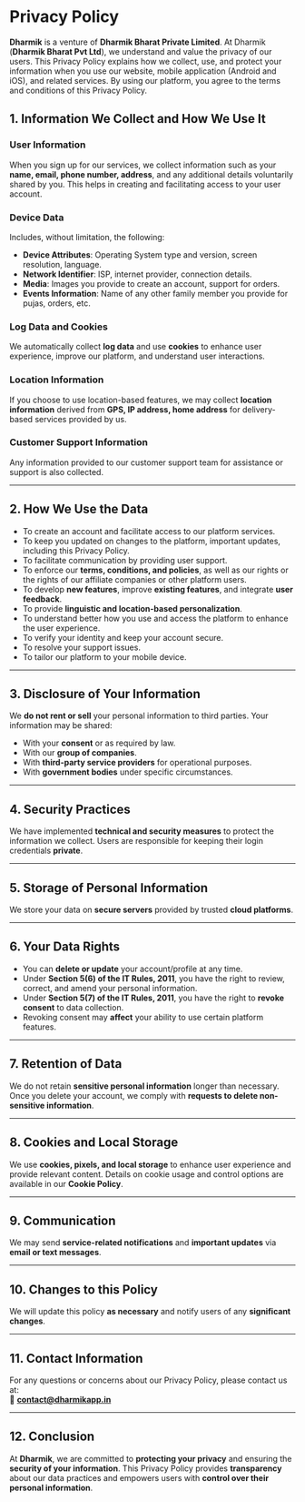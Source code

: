 # Privacy Policy

**Dharmik** is a venture of **Dharmik Bharat Private Limited**. At Dharmik (**Dharmik Bharat Pvt Ltd**), we understand and value the privacy of our users. This Privacy Policy explains how we collect, use, and protect your information when you use our website, mobile application (Android and iOS), and related services. By using our platform, you agree to the terms and conditions of this Privacy Policy.

## 1. Information We Collect and How We Use It

### User Information  
When you sign up for our services, we collect information such as your **name, email, phone number, address**, and any additional details voluntarily shared by you. This helps in creating and facilitating access to your user account.

### Device Data  
Includes, without limitation, the following:

- **Device Attributes**: Operating System type and version, screen resolution, language.  
- **Network Identifier**: ISP, internet provider, connection details.  
- **Media**: Images you provide to create an account, support for orders.  
- **Events Information**: Name of any other family member you provide for pujas, orders, etc.  

### Log Data and Cookies  
We automatically collect **log data** and use **cookies** to enhance user experience, improve our platform, and understand user interactions.

### Location Information  
If you choose to use location-based features, we may collect **location information** derived from **GPS, IP address, home address** for delivery-based services provided by us.

### Customer Support Information  
Any information provided to our customer support team for assistance or support is also collected.

---

## 2. How We Use the Data
- To create an account and facilitate access to our platform services.  
- To keep you updated on changes to the platform, important updates, including this Privacy Policy.  
- To facilitate communication by providing user support.  
- To enforce our **terms, conditions, and policies**, as well as our rights or the rights of our affiliate companies or other platform users.  
- To develop **new features**, improve **existing features**, and integrate **user feedback**.  
- To provide **linguistic and location-based personalization**.  
- To understand better how you use and access the platform to enhance the user experience.  
- To verify your identity and keep your account secure.  
- To resolve your support issues.  
- To tailor our platform to your mobile device.  

---

## 3. Disclosure of Your Information  
We **do not rent or sell** your personal information to third parties. Your information may be shared:
- With your **consent** or as required by law.
- With our **group of companies**.
- With **third-party service providers** for operational purposes.
- With **government bodies** under specific circumstances.

---

## 4. Security Practices  
We have implemented **technical and security measures** to protect the information we collect. Users are responsible for keeping their login credentials **private**.

---

## 5. Storage of Personal Information  
We store your data on **secure servers** provided by trusted **cloud platforms**.

---

## 6. Your Data Rights  
- You can **delete or update** your account/profile at any time.  
- Under **Section 5(6) of the IT Rules, 2011**, you have the right to review, correct, and amend your personal information.  
- Under **Section 5(7) of the IT Rules, 2011**, you have the right to **revoke consent** to data collection.  
- Revoking consent may **affect** your ability to use certain platform features.  

---

## 7. Retention of Data  
We do not retain **sensitive personal information** longer than necessary. Once you delete your account, we comply with **requests to delete non-sensitive information**.

---

## 8. Cookies and Local Storage  
We use **cookies, pixels, and local storage** to enhance user experience and provide relevant content. Details on cookie usage and control options are available in our **Cookie Policy**.

---

## 9. Communication  
We may send **service-related notifications** and **important updates** via **email or text messages**.

---

## 10. Changes to this Policy  
We will update this policy **as necessary** and notify users of any **significant changes**.

---

## 11. Contact Information  
For any questions or concerns about our Privacy Policy, please contact us at:  
📧 **[contact@dharmikapp.in](mailto:contact@dharmikapp.in)**

---

## 12. Conclusion  
At **Dharmik**, we are committed to **protecting your privacy** and ensuring the **security of your information**. This Privacy Policy provides **transparency** about our data practices and empowers users with **control over their personal information**.

